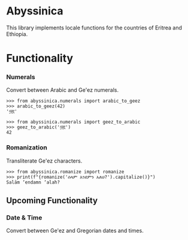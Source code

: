 # Abyssinica

This library implements locale functions for the countries of Eritrea and Ethiopia.

# Functionality
### Numerals
Convert between Arabic and Ge'ez numerals.

    >>> from abyssinica.numerals import arabic_to_geez
    >>> arabic_to_geez(42)
    '፵፪'

    >>> from abyssinica.numerals import geez_to_arabic
    >>> geez_to_arabic('፵፪')
    42

### Romanization
Transliterate Ge'ez characters.

    >>> from abyssinica.romanize import romanize
    >>> print(f"{romanize('ሰላም እንደምን አለህ?').capitalize()}")
    Salām ʼendamn ʼalah?


## Upcoming Functionality
### Date & Time
Convert between Ge'ez and Gregorian dates and times.